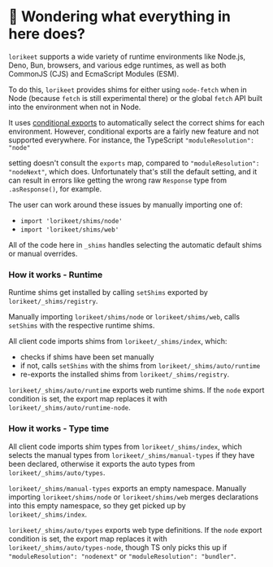 # 👋 Wondering what everything in here does?

`lorikeet` supports a wide variety of runtime environments like Node.js, Deno, Bun, browsers, and various
edge runtimes, as well as both CommonJS (CJS) and EcmaScript Modules (ESM).

To do this, `lorikeet` provides shims for either using `node-fetch` when in Node (because `fetch` is still experimental there) or the global `fetch` API built into the environment when not in Node.

It uses [conditional exports](https://nodejs.org/api/packages.html#conditional-exports) to
automatically select the correct shims for each environment. However, conditional exports are a fairly new
feature and not supported everywhere. For instance, the TypeScript `"moduleResolution": "node"`

setting doesn't consult the `exports` map, compared to `"moduleResolution": "nodeNext"`, which does.
Unfortunately that's still the default setting, and it can result in errors like
getting the wrong raw `Response` type from `.asResponse()`, for example.

The user can work around these issues by manually importing one of:

- `import 'lorikeet/shims/node'`
- `import 'lorikeet/shims/web'`

All of the code here in `_shims` handles selecting the automatic default shims or manual overrides.

### How it works - Runtime

Runtime shims get installed by calling `setShims` exported by `lorikeet/_shims/registry`.

Manually importing `lorikeet/shims/node` or `lorikeet/shims/web`, calls `setShims` with the respective runtime shims.

All client code imports shims from `lorikeet/_shims/index`, which:

- checks if shims have been set manually
- if not, calls `setShims` with the shims from `lorikeet/_shims/auto/runtime`
- re-exports the installed shims from `lorikeet/_shims/registry`.

`lorikeet/_shims/auto/runtime` exports web runtime shims.
If the `node` export condition is set, the export map replaces it with `lorikeet/_shims/auto/runtime-node`.

### How it works - Type time

All client code imports shim types from `lorikeet/_shims/index`, which selects the manual types from `lorikeet/_shims/manual-types` if they have been declared, otherwise it exports the auto types from `lorikeet/_shims/auto/types`.

`lorikeet/_shims/manual-types` exports an empty namespace.
Manually importing `lorikeet/shims/node` or `lorikeet/shims/web` merges declarations into this empty namespace, so they get picked up by `lorikeet/_shims/index`.

`lorikeet/_shims/auto/types` exports web type definitions.
If the `node` export condition is set, the export map replaces it with `lorikeet/_shims/auto/types-node`, though TS only picks this up if `"moduleResolution": "nodenext"` or `"moduleResolution": "bundler"`.
